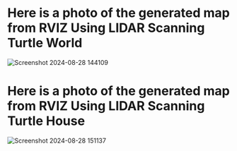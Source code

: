 # Here is a photo of the generated map from RVIZ Using LIDAR Scanning Turtle World

![Screenshot 2024-08-28 144109](https://github.com/user-attachments/assets/d91c2b39-903a-4537-b3a0-d1c7e978b043)


# Here is a photo of the generated map from RVIZ Using LIDAR Scanning Turtle House 
![Screenshot 2024-08-28 151137](https://github.com/user-attachments/assets/128b1952-e700-47cf-9f5e-862b54da0872)
